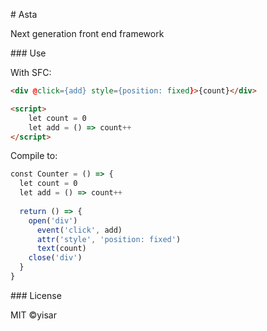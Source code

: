 # Asta

Next generation front end framework

### Use

With SFC:

```html
<div @click={add} style={position: fixed}>{count}</div>

<script>
    let count = 0
    let add = () => count++
</script>
```

Compile to:

```js
const Counter = () => {
  let count = 0
  let add = () => count++
  
  return () => {
    open('div')
      event('click', add)
      attr('style', 'position: fixed')
      text(count)
    close('div')  
  }
}
```


### License

MIT ©yisar
